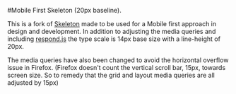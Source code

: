#Mobile First Skeleton (20px baseline).

This is a fork of [Skeleton](http://www.getskeleton.com/) made to be used for a Mobile first approach in design and development. In addition to adjusting the media queries and including [respond.js](https://github.com/scottjehl/Respond) the type scale is 14px base size with a line-height of 20px.

The media queries have also been changed to avoid the horizontal overflow issue in Firefox. (Firefox doesn't count the vertical scroll bar, 15px, towards screen size. So to remedy that the grid and layout media queries are all adjusted by 15px)